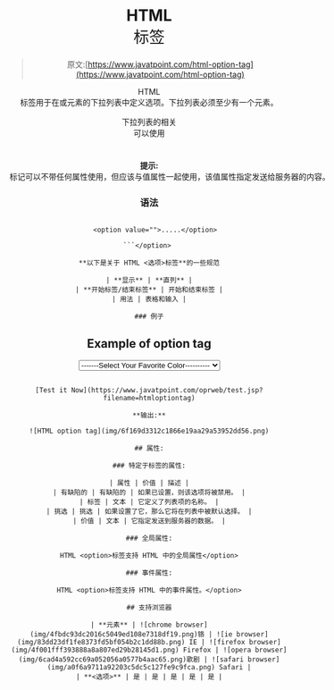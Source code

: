 # HTML <option>标签</option>

> 原文:[https://www.javatpoint.com/html-option-tag](https://www.javatpoint.com/html-option-tag)

HTML <option>标签用于在<select>或元素的下拉列表中定义选项。下拉列表必须至少有一个<option>元素。</option></select></option>

下拉列表的相关<option>可以使用</option><optgroup>元素进行分组，这有助于理解大列表。</optgroup>

#### 提示:<option>标记可以不带任何属性使用，但应该与值属性一起使用，该值属性指定发送给服务器的内容。

### 语法

```

   <option value="">.....</option>

```</option> 

**以下是关于 HTML <选项>标签**的一些规范

| **显示** | **直列** |
| **开始标签/结束标签** | 开始和结束标签 |
| 用法 | 表格和输入 |

### 例子

```

<!DOCTYPE html>
<html>
<head>
	<title>Option Tag</title>
	<style>
		body{
			text-align: center;}
	 </style>
</head>
<body>
 <h2>Example of option tag</h2>
 <form>
 	<select>
 		<option>-------Select Your Favorite Color----------</option>
 		<option value="yellow" style="color: violet;">Violet</option>
 		<option value="white" style="color: blue;">Blue</option>
 		<option value="black" style="color: black;">Black</option>
 		<option value="green" style="color: green;">green</option>
 		<option value="red" style="color: red;">Red</option>
 	</select>
 </form>
</body>

```

[Test it Now](https://www.javatpoint.com/oprweb/test.jsp?filename=htmloptiontag)

**输出:**

![HTML option tag](img/6f169d3312c1866e19aa29a53952dd56.png)

## 属性:

### 特定于标签的属性:

| 属性 | 价值 | 描述 |
| 有缺陷的 | 有缺陷的 | 如果已设置，则该选项将被禁用。 |
| 标签 | 文本 | 它定义了列表项的名称。 |
| 挑选 | 挑选 | 如果设置了它，那么它将在列表中被默认选择。 |
| 价值 | 文本 | 它指定发送到服务器的数据。 |

### 全局属性:

HTML <option>标签支持 HTML 中的全局属性</option>

### 事件属性:

HTML <option>标签支持 HTML 中的事件属性。</option>

## 支持浏览器

| **元素** | ![chrome browser](img/4fbdc93dc2016c5049ed108e7318df19.png)铬 | ![ie browser](img/83dd23df1fe8373fd5bf054b2c1dd88b.png) IE | ![firefox browser](img/4f001fff393888a8a807ed29b28145d1.png) Firefox | ![opera browser](img/6cad4a592cc69a052056a0577b4aac65.png)歌剧 | ![safari browser](img/a0f6a9711a92203c5dc5c127fe9c9fca.png) Safari |
| **<选项>** | 是 | 是 | 是 | 是 | 是 |